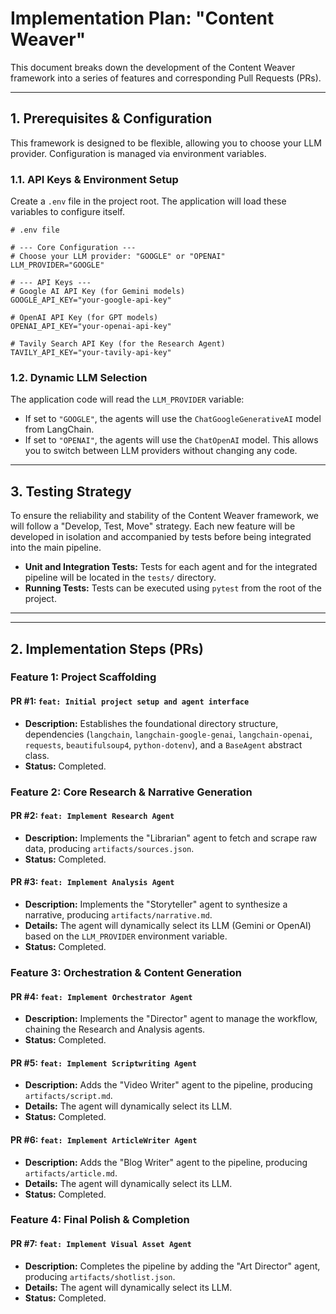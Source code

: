# Implementation Plan: "Content Weaver"

This document breaks down the development of the Content Weaver framework into a series of features and corresponding Pull Requests (PRs).

---

## 1. Prerequisites & Configuration

This framework is designed to be flexible, allowing you to choose your LLM provider. Configuration is managed via environment variables.

### 1.1. API Keys & Environment Setup
Create a `.env` file in the project root. The application will load these variables to configure itself.

```
# .env file

# --- Core Configuration ---
# Choose your LLM provider: "GOOGLE" or "OPENAI"
LLM_PROVIDER="GOOGLE"

# --- API Keys ---
# Google AI API Key (for Gemini models)
GOOGLE_API_KEY="your-google-api-key"

# OpenAI API Key (for GPT models)
OPENAI_API_KEY="your-openai-api-key"

# Tavily Search API Key (for the Research Agent)
TAVILY_API_KEY="your-tavily-api-key"
```

### 1.2. Dynamic LLM Selection
The application code will read the `LLM_PROVIDER` variable:
- If set to `"GOOGLE"`, the agents will use the `ChatGoogleGenerativeAI` model from LangChain.
- If set to `"OPENAI"`, the agents will use the `ChatOpenAI` model.
This allows you to switch between LLM providers without changing any code.

---

## 3. Testing Strategy

To ensure the reliability and stability of the Content Weaver framework, we will follow a "Develop, Test, Move" strategy. Each new feature will be developed in isolation and accompanied by tests before being integrated into the main pipeline.

-   **Unit and Integration Tests:** Tests for each agent and for the integrated pipeline will be located in the `tests/` directory.
-   **Running Tests:** Tests can be executed using `pytest` from the root of the project.

---

---

## 2. Implementation Steps (PRs)

### Feature 1: Project Scaffolding
#### PR #1: `feat: Initial project setup and agent interface`
*   **Description:** Establishes the foundational directory structure, dependencies (`langchain`, `langchain-google-genai`, `langchain-openai`, `requests`, `beautifulsoup4`, `python-dotenv`), and a `BaseAgent` abstract class.
*   **Status:** Completed.

### Feature 2: Core Research & Narrative Generation
#### PR #2: `feat: Implement Research Agent`
*   **Description:** Implements the "Librarian" agent to fetch and scrape raw data, producing `artifacts/sources.json`.
*   **Status:** Completed.

#### PR #3: `feat: Implement Analysis Agent`
*   **Description:** Implements the "Storyteller" agent to synthesize a narrative, producing `artifacts/narrative.md`.
*   **Details:** The agent will dynamically select its LLM (Gemini or OpenAI) based on the `LLM_PROVIDER` environment variable.
*   **Status:** Completed.

### Feature 3: Orchestration & Content Generation
#### PR #4: `feat: Implement Orchestrator Agent`
*   **Description:** Implements the "Director" agent to manage the workflow, chaining the Research and Analysis agents.
*   **Status:** Completed.

#### PR #5: `feat: Implement Scriptwriting Agent`
*   **Description:** Adds the "Video Writer" agent to the pipeline, producing `artifacts/script.md`.
*   **Details:** The agent will dynamically select its LLM.
*   **Status:** Completed.

#### PR #6: `feat: Implement ArticleWriter Agent`
*   **Description:** Adds the "Blog Writer" agent to the pipeline, producing `artifacts/article.md`.
*   **Details:** The agent will dynamically select its LLM.
*   **Status:** Completed.

### Feature 4: Final Polish & Completion
#### PR #7: `feat: Implement Visual Asset Agent`
*   **Description:** Completes the pipeline by adding the "Art Director" agent, producing `artifacts/shotlist.json`.
*   **Details:** The agent will dynamically select its LLM.
*   **Status:** Completed.
